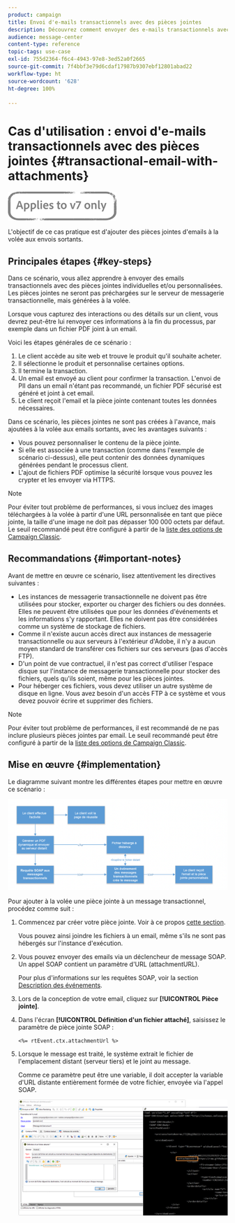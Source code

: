 ```yaml
---
product: campaign
title: Envoi d'e-mails transactionnels avec des pièces jointes
description: Découvrez comment envoyer des e-mails transactionnels avec des pièces jointes individuelles et/ou personnalisées à l'aide d'Adobe Campaign Classic.
audience: message-center
content-type: reference
topic-tags: use-case
exl-id: 755d2364-f6c4-4943-97e8-3ed52a0f2665
source-git-commit: 7f4bbf3e79d6cdaf17987b9307ebf12801abad22
workflow-type: ht
source-wordcount: '628'
ht-degree: 100%

---
```


# Cas d&#39;utilisation : envoi d&#39;e-mails transactionnels avec des pièces jointes {#transactional-email-with-attachments}

![](../../assets/v7-only.svg)

L&#39;objectif de ce cas pratique est d&#39;ajouter des pièces jointes d&#39;emails à la volée aux envois sortants.

## Principales étapes {#key-steps}

Dans ce scénario, vous allez apprendre à envoyer des emails transactionnels avec des pièces jointes individuelles et/ou personnalisées. Les pièces jointes ne seront pas préchargées sur le serveur de messagerie transactionnelle, mais générées à la volée.

Lorsque vous capturez des interactions ou des détails sur un client, vous devrez peut-être lui renvoyer ces informations à la fin du processus, par exemple dans un fichier PDF joint à un email.

Voici les étapes générales de ce scénario :

1. Le client accède au site web et trouve le produit qu&#39;il souhaite acheter.
1. Il sélectionne le produit et personnalise certaines options.
1. Il termine la transaction.
1. Un email est envoyé au client pour confirmer la transaction. L&#39;envoi de PII dans un email n&#39;étant pas recommandé, un fichier PDF sécurisé est généré et joint à cet email.
1. Le client reçoit l&#39;email et la pièce jointe contenant toutes les données nécessaires.

Dans ce scénario, les pièces jointes ne sont pas créées à l&#39;avance, mais ajoutées à la volée aux emails sortants, avec les avantages suivants :

* Vous pouvez personnaliser le contenu de la pièce jointe.
* Si elle est associée à une transaction (comme dans l&#39;exemple de scénario ci-dessus), elle peut contenir des données dynamiques générées pendant le processus client.
* L&#39;ajout de fichiers PDF optimise la sécurité lorsque vous pouvez les crypter et les envoyer via HTTPS.

>[!NOTE]
>
>Pour éviter tout problème de performances, si vous incluez des images téléchargées à la volée à partir d&#39;une URL personnalisée en tant que pièce jointe, la taille d&#39;une image ne doit pas dépasser 100 000 octets par défaut. Le seuil recommandé peut être configuré à partir de la [liste des options de Campaign Classic](../../installation/using/configuring-campaign-options.md#delivery).

## Recommandations {#important-notes}

Avant de mettre en œuvre ce scénario, lisez attentivement les directives suivantes :

* Les instances de messagerie transactionnelle ne doivent pas être utilisées pour stocker, exporter ou charger des fichiers ou des données. Elles ne peuvent être utilisées que pour les données d&#39;événements et les informations s&#39;y rapportant. Elles ne doivent pas être considérées comme un système de stockage de fichiers.
* Comme il n&#39;existe aucun accès direct aux instances de messagerie transactionnelle ou aux serveurs à l&#39;extérieur d&#39;Adobe, il n&#39;y a aucun moyen standard de transférer ces fichiers sur ces serveurs (pas d&#39;accès FTP).
* D&#39;un point de vue contractuel, il n&#39;est pas correct d&#39;utiliser l&#39;espace disque sur l&#39;instance de messagerie transactionnelle pour stocker des fichiers, quels qu&#39;ils soient, même pour les pièces jointes.
* Pour héberger ces fichiers, vous devez utiliser un autre système de disque en ligne. Vous avez besoin d&#39;un accès FTP à ce système et vous devez pouvoir écrire et supprimer des fichiers.

>[!NOTE]
>
>Pour éviter tout problème de performances, il est recommandé de ne pas inclure plusieurs pièces jointes par email. Le seuil recommandé peut être configuré à partir de la [liste des options de Campaign Classic](../../installation/using/configuring-campaign-options.md#delivery).

## Mise en œuvre {#implementation}

Le diagramme suivant montre les différentes étapes pour mettre en œuvre ce scénario :

![](assets/message-center-uc1.png)

Pour ajouter à la volée une pièce jointe à un message transactionnel, procédez comme suit :

1. Commencez par créer votre pièce jointe. Voir à ce propos [cette section](../../delivery/using/attaching-files.md#attach-a-personalized-file).

   Vous pouvez ainsi joindre les fichiers à un email, même s&#39;ils ne sont pas hébergés sur l&#39;instance d&#39;exécution.

1. Vous pouvez envoyer des emails via un déclencheur de message SOAP. Un appel SOAP contient un paramètre d&#39;URL (attachmentURL).

   Pour plus d&#39;informations sur les requêtes SOAP, voir la section [Description des événements](../../message-center/using/event-description.md).

1. Lors de la conception de votre email, cliquez sur **[!UICONTROL Pièce jointe]**.

1. Dans l&#39;écran **[!UICONTROL Définition d&#39;un fichier attaché]**, saisissez le paramètre de pièce jointe SOAP :

   ```
   <%= rtEvent.ctx.attachmentUrl %>
   ```

1. Lorsque le message est traité, le système extrait le fichier de l&#39;emplacement distant (serveur tiers) et le joint au message.

   Comme ce paramètre peut être une variable, il doit accepter la variable d&#39;URL distante entièrement formée de votre fichier, envoyée via l&#39;appel SOAP.

   ![](assets/message-center-uc2.png)
